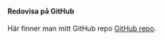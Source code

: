 #### Redovisa på GitHub

Här finner man mitt GitHub repo [GitHub repo](https://github.com/DavidJeppsson/ramverk1).

